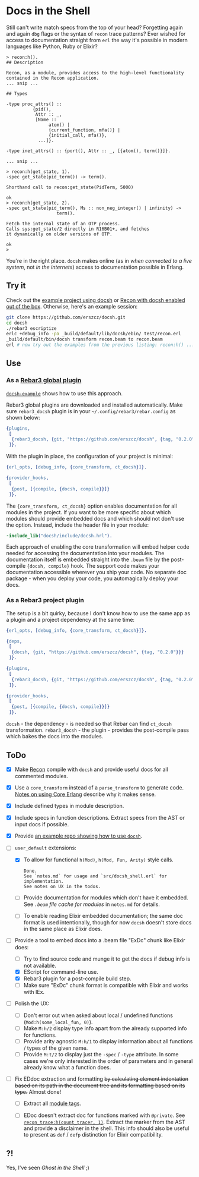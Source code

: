 # Docs in the Shell

Still can't write match specs from the top of your head?
Forgetting again and again `dbg` flags or the syntax of `recon` trace patterns?
Ever wished for access to documentation straight from `erl`
the way it's possible in modern languages like Python, Ruby or Elixir?

```
> recon:h().
## Description

Recon, as a module, provides access to the high-level functionality
contained in the Recon application.
... snip ...

## Types

-type proc_attrs() ::
          {pid(),
           Attr :: _,
           [Name ::
                atom() |
                {current_function, mfa()} |
                {initial_call, mfa()},
            ...]}.

-type inet_attrs() :: {port(), Attr :: _, [{atom(), term()}]}.

... snip ...

> recon:h(get_state, 1).
-spec get_state(pid_term()) -> term().

Shorthand call to recon:get_state(PidTerm, 5000)

ok
> recon:h(get_state, 2).
-spec get_state(pid_term(), Ms :: non_neg_integer() | infinity) ->
                   term().

Fetch the internal state of an OTP process.
Calls sys:get_state/2 directly in R16B01+, and fetches
it dynamically on older versions of OTP.

ok
>
```

You're in the right place.
`docsh` makes online (as in _when connected to a live system_,
not _in the internets_) access to documentation possible in Erlang.


## Try it

Check out the [example project using docsh][gh:docsh-example]
or [Recon with docsh enabled out of the box][gh:recon-docsh].
Otherwise, here's an example session:

```sh
git clone https://github.com/erszcz/docsh.git
cd docsh
./rebar3 escriptize
erlc +debug_info -pa _build/default/lib/docsh/ebin/ test/recon.erl
_build/default/bin/docsh transform recon.beam to recon.beam
erl # now try out the examples from the previous listing: recon:h() ...
```


## Use


### As a [Rebar3 global plugin][rebar3:plugins]

[`docsh-example`][gh:docsh-example] shows how to use this approach.

Rebar3 global plugins are downloaded and installed automatically.
Make sure `rebar3_docsh` plugin is in your `~/.config/rebar3/rebar.config`
as shown below:

```erlang
{plugins,
 [
  {rebar3_docsh, {git, "https://github.com/erszcz/docsh", {tag, "0.2.0"}}}
 ]}.
```

With the plugin in place, the configuration of your project is minimal:

```erlang
{erl_opts, [debug_info, {core_transform, ct_docsh}]}.

{provider_hooks,
 [
  {post, [{compile, {docsh, compile}}]}
 ]}.
```

The `{core_transform, ct_docsh}` option enables documentation for all
modules in the project.
If you want to be more specific about which modules should provide
embedded docs and which should not don't use the option.
Instead, include the header file in your module:

```erlang
-include_lib("docsh/include/docsh.hrl").
```

Each approach of enabling the core transformation will embed helper code
needed for accessing the documentation into your modules.
The documentation itself is embedded straight into the `.beam` file by the
post-compile `{docsh, compile}` hook.
The support code makes your documentation accessible wherever you ship your code.
No separate doc package - when you deploy your code,
you automagically deploy your docs.


### As a Rebar3 project plugin

The setup is a bit quirky, because I don't know how to use
the same app as a plugin and a project dependency at the same time:

```erlang
{erl_opts, [debug_info, {core_transform, ct_docsh}]}.

{deps,
 [
  {docsh, {git, "https://github.com/erszcz/docsh", {tag, "0.2.0"}}}
 ]}.

{plugins,
 [
  {rebar3_docsh, {git, "https://github.com/erszcz/docsh", {tag, "0.2.0"}}}
 ]}.

{provider_hooks,
 [
  {post, [{compile, {docsh, compile}}]}
 ]}.
```

`docsh` - the dependency - is needed so that Rebar can find `ct_docsh` transformation.
`rebar3_docsh` - the plugin - provides the post-compile pass which bakes
the docs into the modules.


## ToDo

- [x] Make [Recon](https://github.com/ferd/recon) compile with `docsh`
      and provide useful docs for all commented modules.

- [x] Use a `core_transform` instead of a `parse_transform` to generate code.
      [Notes on using Core Erlang](notes.md#using-core-erlang)
      describe why it makes sense.

- [x] Include defined types in module description.

- [x] Include specs in function descriptions.
      Extract specs from the AST or input docs if possible.

- [x] Provide [an example repo showing how to use `docsh`][gh:docsh-example].

- [ ] `user_default` extensions:

    * [x] To allow for functional `h(Mod)`, `h(Mod, Fun, Arity)`
          style calls.

          Done.
          See `notes.md` for usage and `src/docsh_shell.erl` for
          implementation.
          See notes on UX in the todos.

    * [ ] Provide documentation for modules which don't have it embedded.
          See _`.beam` file cache for modules_ in `notes.md` for details.

    * [ ] To enable reading Elixir embedded documentation;
          the same doc format is used intentionally,
          though for now `docsh` doesn't store docs in the same place as Elixir does.

- [ ] Provide a tool to embed docs into a .beam file "ExDc" chunk like Elixir does:

    * [ ] Try to find source code and munge it to get the docs if debug
          info is not available.
    * [x] EScript for command-line use.
    * [x] Rebar3 plugin for a post-compile build step.
    * [ ] Make sure "ExDc" chunk format is compatible with Elixir and
          works with IEx.

- [ ] Polish the UX:

    * [ ] Don't error out when asked about local / undefined functions
          (`Mod:h(some_local_fun, 0)`).
    * [ ] Make `M:h/2` display type info apart from the already
          supported info for functions.
    * [ ] Provide arity agnostic `M:h/1` to display information about all
          functions / types of the given name.
    * [ ] Provide `M:t/2` to display just the `-spec` / `-type` attribute.
          In some cases we're only interested in the order
          of parameters and in general already know what a function does.

- [ ] Fix EDdoc extraction and formatting ~~by calculating element
      indentation based on its path in the document tree and its formatting
      based on its type.~~ Almost done!

    * [ ] Extract all [module tags][edoc:module-tags].
    * [ ] EDoc doesn't extract doc for functions marked with `@private`.
          See [`recon_trace:h(count_tracer, 1)`][gh:recon-docsh].
          Extract the marker from the AST and provide a disclaimer in the shell.
          This info should also be useful to present as `def` / `defp`
          distinction for Elixir compatibility.


## ?!

Yes, I've seen _Ghost in the Shell_ ;)


[edoc:module-tags]: http://erlang.org/doc/apps/edoc/chapter.html#Module_tags
[gh:docsh-example]: https://github.com/erszcz/docsh-example
[gh:recon-docsh]: https://github.com/erszcz/recon
[rebar3:plugins]: http://www.rebar3.org/docs/using-available-plugins
